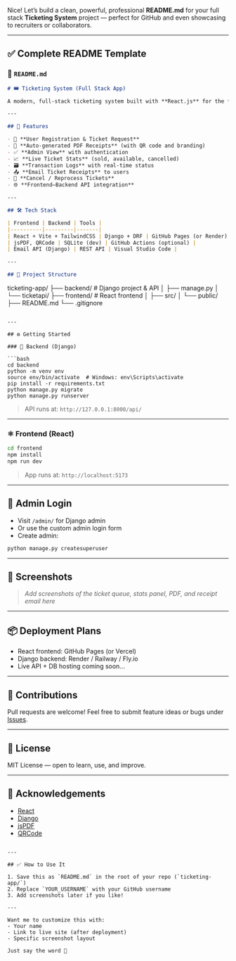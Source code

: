 Nice! Let’s build a clean, powerful, professional **README.md** for your full stack **Ticketing System** project — perfect for GitHub and even showcasing to recruiters or collaborators.

---

## ✅ Complete README Template

### 📝 `README.md`

```markdown
# 🎟️ Ticketing System (Full Stack App)

A modern, full-stack ticketing system built with **React.js** for the frontend and **Django + Django REST Framework** for the backend.

---

## 🚀 Features

- 🎫 **User Registration & Ticket Request**
- 🧾 **Auto-generated PDF Receipts** (with QR code and branding)
- ✅ **Admin View** with authentication
- 📈 **Live Ticket Stats** (sold, available, cancelled)
- 🗃️ **Transaction Logs** with real-time status
- 📤 **Email Ticket Receipts** to users
- 🔄 **Cancel / Reprocess Tickets**
- 🌐 **Frontend–Backend API integration**

---

## 🛠️ Tech Stack

| Frontend | Backend | Tools |
|----------|---------|-------|
| React + Vite + TailwindCSS | Django + DRF | GitHub Pages (or Render) |
| jsPDF, QRCode | SQLite (dev) | GitHub Actions (optional) |
| Email API (Django) | REST API | Visual Studio Code |

---

## 📁 Project Structure

```
ticketing-app/
├── backend/          # Django project & API
│   ├── manage.py
│   └── ticketapi/
├── frontend/         # React frontend
│   ├── src/
│   └── public/
├── README.md
└── .gitignore
```

---

## ⚙️ Getting Started

### 🐍 Backend (Django)

```bash
cd backend
python -m venv env
source env/bin/activate  # Windows: env\Scripts\activate
pip install -r requirements.txt
python manage.py migrate
python manage.py runserver
```

> API runs at: `http://127.0.0.1:8000/api/`

---

### ⚛️ Frontend (React)

```bash
cd frontend
npm install
npm run dev
```

> App runs at: `http://localhost:5173`

---

## 🔐 Admin Login

- Visit `/admin/` for Django admin
- Or use the custom admin login form
- Create admin:  
```bash
python manage.py createsuperuser
```

---

## 📸 Screenshots

> _Add screenshots of the ticket queue, stats panel, PDF, and receipt email here_

---

## 📦 Deployment Plans

- React frontend: GitHub Pages (or Vercel)
- Django backend: Render / Railway / Fly.io
- Live API + DB hosting coming soon...

---

## 🤝 Contributions

Pull requests are welcome! Feel free to submit feature ideas or bugs under [Issues](https://github.com/YOUR_USERNAME/ticketing-app/issues).

---

## 📄 License

MIT License — open to learn, use, and improve.

---

## 🙌 Acknowledgements

- [React](https://reactjs.org/)
- [Django](https://www.djangoproject.com/)
- [jsPDF](https://github.com/parallax/jsPDF)
- [QRCode](https://github.com/soldair/node-qrcode)
```

---

## ✅ How to Use It

1. Save this as `README.md` in the root of your repo (`ticketing-app/`)
2. Replace `YOUR_USERNAME` with your GitHub username
3. Add screenshots later if you like!

---

Want me to customize this with:
- Your name
- Link to live site (after deployment)
- Specific screenshot layout

Just say the word 💪
